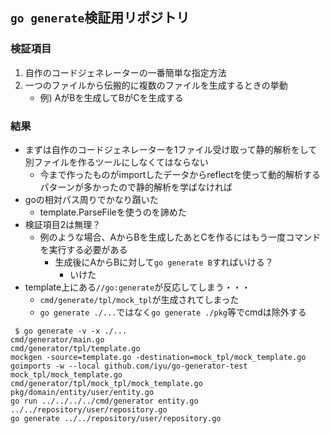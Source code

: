 ## `go generate`検証用リポジトリ

### 検証項目
1. 自作のコードジェネレーターの一番簡単な指定方法
1. 一つのファイルから伝搬的に複数のファイルを生成するときの挙動
   - 例) AがBを生成してBがCを生成する

### 結果
- まずは自作のコードジェネレーターを1ファイル受け取って静的解析をして別ファイルを作るツールにしなくてはならない
  - 今まで作ったものがimportしたデータからreflectを使って動的解析するパターンが多かったので静的解析を学ばなければ
- goの相対パス周りでかなり躓いた
  - template.ParseFileを使うのを諦めた
- 検証項目2は無理？
  - 例のような場合、AからBを生成したあとCを作るにはもう一度コマンドを実行する必要がある
    - 生成後にAからBに対して`go generate B`すればいける？
        - いけた
- template上にある`//go:generate`が反応してしまう・・・
  - `cmd/generate/tpl/mock_tpl`が生成されてしまった
  - `go generate ./...`ではなく`go generate ./pkg`等でcmdは除外する

```
 $ go generate -v -x ./...
cmd/generator/main.go
cmd/generator/tpl/template.go
mockgen -source=template.go -destination=mock_tpl/mock_template.go
goimports -w --local github.com/iyu/go-generator-test mock_tpl/mock_template.go
cmd/generator/tpl/mock_tpl/mock_template.go
pkg/domain/entity/user/entity.go
go run ../../../../cmd/generator entity.go ../../repository/user/repository.go
go generate ../../repository/user/repository.go
```

